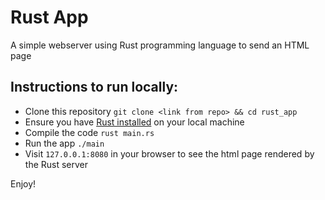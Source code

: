 # Rust App

A simple webserver using Rust programming language to send an HTML page

## Instructions to run locally:
- Clone this repository `git clone <link from repo> && cd rust_app`
- Ensure you have [Rust installed](https://www.rust-lang.org/) on your local machine
- Compile the code `rust main.rs`
- Run the app `./main`
- Visit `127.0.0.1:8080` in your browser to see the html page rendered by the Rust server

Enjoy!